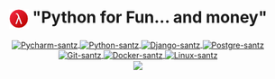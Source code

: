 <h1 align="center"><img src="lambda.png" alt="lambda" align="center" width="7%"/> "Python for Fun... and money"</h1>
     <a href="https://github.com/zbkllz">

     
<div align="center">
     <img align="center" alt="Pycharm-santz" height="40" width="40" src="https://upload.wikimedia.org/wikipedia/commons/1/1d/PyCharm_Icon.svg">
     <img align="center" alt="Python-santz" height="40" width="40" src="https://cdn-icons-png.flaticon.com/256/3098/3098090.png">
     <img align="center" alt="Django-santz" height="40" width="40" src="https://logodix.com/logo/1758841.png">
     <img align="center" alt="Postgre-santz" height="40" width="40" src="https://cdn-icons-png.flaticon.com/256/5968/5968342.png">
     <img align="center" alt="Git-santz" height="40" width="40"  src="https://www.vectorlogo.zone/logos/git-scm/git-scm-icon.svg">
     <img align="center" alt="Docker-santz" height="45" width="45" src="https://cdn-icons-png.flaticon.com/256/5969/5969059.png">
     <img align="center" alt="Linux-santz" height="40" width="40"  src="https://cdn-icons-png.flaticon.com/256/226/226772.png">


<div align="center"> 
   <img height=115em align="center" src="https://github-readme-stats.vercel.app/api/top-langs/?username=devSantZ&theme=gotham&layout=compact&hide_border=true" />
  </div> 
